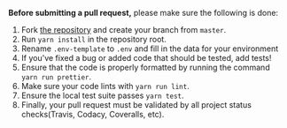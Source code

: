 **Before submitting a pull request,** please make sure the following is done:

1. Fork [the repository](https://github.com/wipkanban/wipkanban) and create your branch from `master`.
2. Run `yarn install` in the repository root.
3. Rename `.env-template` to `.env` and fill in the data for your environment
4. If you've fixed a bug or added code that should be tested, add tests!
5. Ensure that the code is properly formatted by running the command `yarn run prettier`.
6. Make sure your code lints with `yarn run lint`. 
7. Ensure the local test suite passes `yarn test`.
8. Finally, your pull request must be validated by all project status checks(Travis, Codacy, Coveralls, etc).
